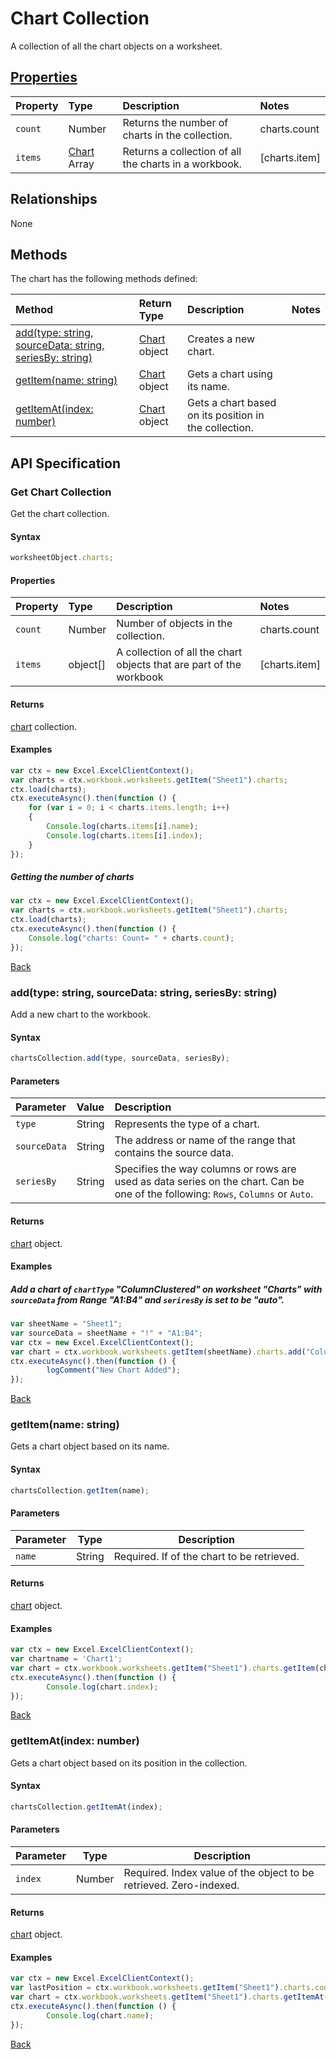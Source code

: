 # Chart Collection
A collection of all the chart objects on a worksheet. 

## [Properties](#get-chart-collection)

| Property         | Type    |Description|Notes |
|:-----------------|:--------|:----------|:-----|
|`count`| Number   | Returns the number of charts in the collection.|charts.count|
|`items`| [Chart](chart.md) Array| Returns a collection of all the charts in a workbook. |[charts.item] |

## Relationships

None

## Methods

The chart has the following methods defined:

| Method     | Return Type    |Description|Notes  |
|:-----------------|:--------|:----------|:------|
|[add(type: string, sourceData: string, seriesBy: string)](#addtype-string-sourcedata-string-seriesby-string)| [Chart](chart.md) object              |Creates a new chart. ||
|[getItem(name: string)](#getitemname-id)| [Chart](chart.md) object     |Gets a chart using its name.||
|[getItemAt(index: number)](#getitematindex-number)| [Chart](chart.md) object    |Gets a chart based on its position in the collection.||


## API Specification 

### Get Chart Collection

Get the chart collection. 

#### Syntax
```js
worksheetObject.charts;
```

#### Properties

| Property         | Type    |Description|Notes |
|:-----------------|:--------|:----------|:-----|
|`count`| Number   | Number of objects in the collection.|charts.count|
|`items`| object[] | A collection of all the chart objects that are part of the workbook|[charts.item] |


#### Returns

[chart](chart.md) collection. 

#### Examples


```js
var ctx = new Excel.ExcelClientContext();
var charts = ctx.workbook.worksheets.getItem("Sheet1").charts;
ctx.load(charts);
ctx.executeAsync().then(function () {
	for (var i = 0; i < charts.items.length; i++)
	{
		Console.log(charts.items[i].name);
		Console.log(charts.items[i].index);
	}
});
```

##### Getting the number of charts

```js
var ctx = new Excel.ExcelClientContext();
var charts = ctx.workbook.worksheets.getItem("Sheet1").charts;
ctx.load(charts);
ctx.executeAsync().then(function () {
	Console.log("charts: Count= " + charts.count);
});

```
[Back](#properties)

### add(type: string, sourceData: string, seriesBy: string)

Add a new chart to the workbook. 

#### Syntax
```js
chartsCollection.add(type, sourceData, seriesBy);
```

#### Parameters

| Parameter         | Value    |Description|
|:-----------------|:--------|:----------|
| `type` | String | Represents the type of a chart.  |
| `sourceData`  | String | The address or name of the range that contains the source data.|
| `seriesBy` | String |  Specifies the way columns or rows are used as data series on the chart. Can be one of the following: `Rows`, `Columns` or `Auto`.|

#### Returns
[chart](chart.md) object.

#### Examples

##### Add a chart of `chartType` "ColumnClustered" on worksheet "Charts" with `sourceData` from Range "A1:B4" and `seriresBy` is set to be "auto".

```js
var sheetName = "Sheet1";
var sourceData = sheetName + "!" + "A1:B4";
var ctx = new Excel.ExcelClientContext();
var chart = ctx.workbook.worksheets.getItem(sheetName).charts.add("ColumnClustered", sourceData, "auto");
ctx.executeAsync().then(function () {
		logComment("New Chart Added");
});
```
[Back](#methods)

### getItem(name: string)

Gets a chart object based on its name.

#### Syntax
```js
chartsCollection.getItem(name);
```

#### Parameters

Parameter       | Type  | Description
--------------- | ------ | ------------
 `name`| String | Required. If of the chart to be retrieved. 

#### Returns

[chart](chart.md) object.

#### Examples
```js
var ctx = new Excel.ExcelClientContext();
var chartname = 'Chart1';
var chart = ctx.workbook.worksheets.getItem("Sheet1").charts.getItem(chartname);
ctx.executeAsync().then(function () {
		Console.log(chart.index);
});
```
[Back](#methods)


### getItemAt(index: number)

Gets a chart object based on its position in the collection. 

#### Syntax
```js
chartsCollection.getItemAt(index);
```

#### Parameters

Parameter       | Type  | Description
--------------- | ------ | ------------
 `index`| Number | Required. Index value of the object to be retrieved. Zero-indexed.

#### Returns

[chart](chart.md) object.

#### Examples
```js
var ctx = new Excel.ExcelClientContext();
var lastPosition = ctx.workbook.worksheets.getItem("Sheet1").charts.count - 1;
var chart = ctx.workbook.worksheets.getItem("Sheet1").charts.getItemAt(lastPosition);
ctx.executeAsync().then(function () {
		Console.log(chart.name);
});
```
[Back](#methods)

